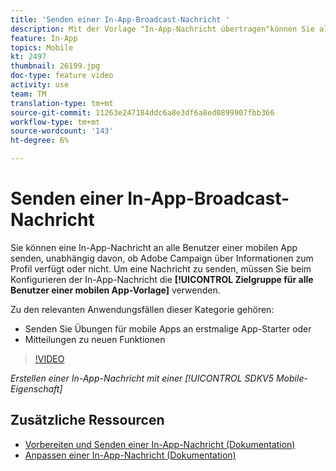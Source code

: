 ```yaml
---
title: 'Senden einer In-App-Broadcast-Nachricht '
description: Mit der Vorlage "In-App-Nachricht übertragen"können Sie alle Benutzer Ihrer mobilen App mit Adobe Campaign Standard (ACS) Zielgruppe durchführen
feature: In-App
topics: Mobile
kt: 2497
thumbnail: 26199.jpg
doc-type: feature video
activity: use
team: TM
translation-type: tm+mt
source-git-commit: 11263e247184ddc6a8e3df6a8ed0899907fbb366
workflow-type: tm+mt
source-wordcount: '143'
ht-degree: 6%

---
```



# Senden einer In-App-Broadcast-Nachricht

Sie können eine In-App-Nachricht an alle Benutzer einer mobilen App senden, unabhängig davon, ob Adobe Campaign über Informationen zum Profil verfügt oder nicht. Um eine Nachricht zu senden, müssen Sie beim Konfigurieren der In-App-Nachricht die **[!UICONTROL Zielgruppe für alle Benutzer einer mobilen App-Vorlage]** verwenden.

Zu den relevanten Anwendungsfällen dieser Kategorie gehören:

* Senden Sie Übungen für mobile Apps an erstmalige App-Starter oder
* Mitteilungen zu neuen Funktionen

>[!VIDEO](https://video.tv.adobe.com/v/26199?quality=12)

*Erstellen einer In-App-Nachricht mit einer [!UICONTROL SDKV5 Mobile-Eigenschaft]*

## Zusätzliche Ressourcen

* [Vorbereiten und Senden einer In-App-Nachricht (Dokumentation)](https://docs.adobe.com/content/help/en/campaign-standard/using/communication-channels/in-app-messaging/preparing-and-sending-an-in-app-message.html)
* [Anpassen einer In-App-Nachricht (Dokumentation)](https://docs.adobe.com/content/help/en/campaign-standard/using/communication-channels/in-app-messaging/customizing-an-in-app-message.html)

